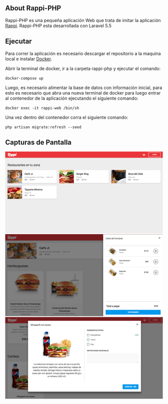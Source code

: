 ## About Rappi-PHP

Rappi-PHP es una pequeña aplicación Web que trata de imitar la aplicación [Rappi](https://www.rappi.com.mx).
Rappi-PHP esta desarrollada con Laravel 5.5

## Ejecutar

Para correr la aplicación es necesario descargar el repositorio a la maquina local e instalar [Docker](https:docker.com).

Abrir la terminal de docker, ir a la carpeta rappi-php y ejecutar el comando:

```
docker-compose up
```

Luego, es necesario alimentar la base de datos con información inicial, para esto es necesario que abra una nueva terminal de docker para luego entrar al contenedor de la aplicación ejecutando el siguiente comando:

```
docker exec -it rappi-web /bin/sh
```

Una vez dentro del contenedor corra el siguiente comando:

```
php artisan migrate:refresh --seed
```

## Capturas de Pantalla
![alt text](misc/screenshot-1.png?raw=true)
![alt text](misc/screenshot-2.png?raw=true)
![alt text](misc/screenshot-3.png?raw=true)
